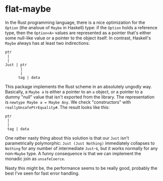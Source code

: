 # flat-maybe
In the Rust programming language, there is a nice optimization for the `Option` (the analoue of `Maybe` in Haskell) type: if the `Option` holds a reference type, then the `Option<A>` values are represented as a pointer that's either some null-like value or a pointer to the object itself. In contrast, Haskell's `Maybe` always has at least two indirections:

    ptr    
     |
     |
    Just | ptr
           |
           |
          tag | data

This package implements the Rust scheme in an absolutely ungodly way. Basically, a `Maybe a` is either a pointer to an `a` object, or a pointer to a dummy "null" value that isn't exported from the library. The representation is `newtype Maybe a = Maybe Any`. We check "constructors" with `reallyUnsafePtrEquality#`. The result looks like this:

    ptr
     |
     |
     tag | data

One rather nasty thing about this solution is that our `Just` isn't parametrically polymorphic: `Just (Just Nothing)` immediately collapses to `Nothing` for any number of intermediate `Just`-s, but it works normally for any non-`Maybe` type. A funny consequence is that we can implement the monadic join as `unsafeCoerce`.  

Nasty this might be, the performance seems to be really good, probably the best I've seen for fast error handling. 

